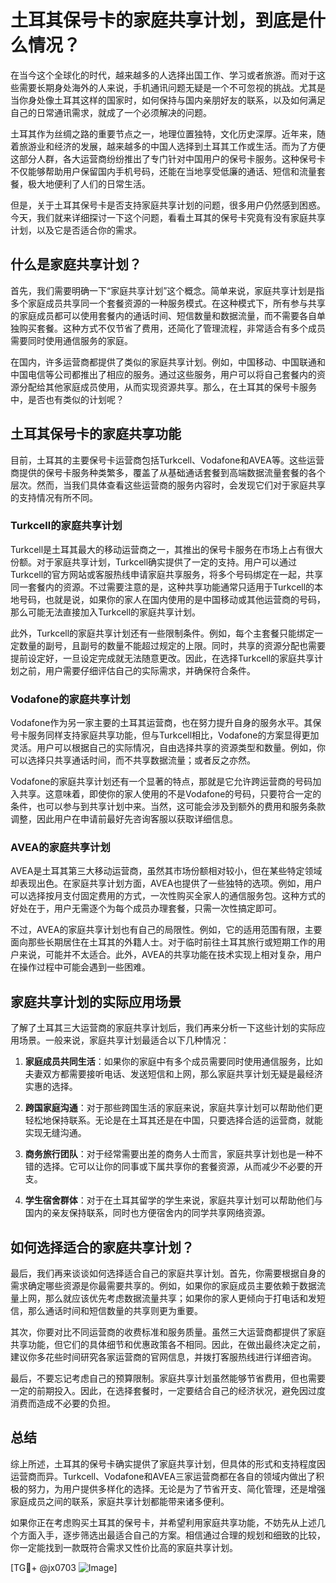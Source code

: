 # 土耳其保号卡的家庭共享计划，到底是什么情况？

在当今这个全球化的时代，越来越多的人选择出国工作、学习或者旅游。而对于这些需要长期身处海外的人来说，手机通讯问题无疑是一个不可忽视的挑战。尤其是当你身处像土耳其这样的国家时，如何保持与国内亲朋好友的联系，以及如何满足自己的日常通讯需求，就成了一个必须解决的问题。

土耳其作为丝绸之路的重要节点之一，地理位置独特，文化历史深厚。近年来，随着旅游业和经济的发展，越来越多的中国人选择到土耳其工作或生活。而为了方便这部分人群，各大运营商纷纷推出了专门针对中国用户的保号卡服务。这种保号卡不仅能够帮助用户保留国内手机号码，还能在当地享受低廉的通话、短信和流量套餐，极大地便利了人们的日常生活。

但是，关于土耳其保号卡是否支持家庭共享计划的问题，很多用户仍然感到困惑。今天，我们就来详细探讨一下这个问题，看看土耳其的保号卡究竟有没有家庭共享计划，以及它是否适合你的需求。

## 什么是家庭共享计划？

首先，我们需要明确一下“家庭共享计划”这个概念。简单来说，家庭共享计划是指多个家庭成员共享同一个套餐资源的一种服务模式。在这种模式下，所有参与共享的家庭成员都可以使用套餐内的通话时间、短信数量和数据流量，而不需要各自单独购买套餐。这种方式不仅节省了费用，还简化了管理流程，非常适合有多个成员需要同时使用通信服务的家庭。

在国内，许多运营商都提供了类似的家庭共享计划。例如，中国移动、中国联通和中国电信等公司都推出了相应的服务。通过这些服务，用户可以将自己套餐内的资源分配给其他家庭成员使用，从而实现资源共享。那么，在土耳其的保号卡服务中，是否也有类似的计划呢？

## 土耳其保号卡的家庭共享功能

目前，土耳其的主要保号卡运营商包括Turkcell、Vodafone和AVEA等。这些运营商提供的保号卡服务种类繁多，覆盖了从基础通话套餐到高端数据流量套餐的各个层次。然而，当我们具体查看这些运营商的服务内容时，会发现它们对于家庭共享的支持情况有所不同。

### Turkcell的家庭共享计划

Turkcell是土耳其最大的移动运营商之一，其推出的保号卡服务在市场上占有很大份额。对于家庭共享计划，Turkcell确实提供了一定的支持。用户可以通过Turkcell的官方网站或客服热线申请家庭共享服务，将多个号码绑定在一起，共享同一套餐内的资源。不过需要注意的是，这种共享功能通常只适用于Turkcell的本地号码，也就是说，如果你的家人在国内使用的是中国移动或其他运营商的号码，那么可能无法直接加入Turkcell的家庭共享计划。

此外，Turkcell的家庭共享计划还有一些限制条件。例如，每个主套餐只能绑定一定数量的副号，且副号的数量不能超过规定的上限。同时，共享的资源分配也需要提前设定好，一旦设定完成就无法随意更改。因此，在选择Turkcell的家庭共享计划之前，用户需要仔细评估自己的实际需求，并确保符合条件。

### Vodafone的家庭共享计划

Vodafone作为另一家主要的土耳其运营商，也在努力提升自身的服务水平。其保号卡服务同样支持家庭共享功能，但与Turkcell相比，Vodafone的方案显得更加灵活。用户可以根据自己的实际情况，自由选择共享的资源类型和数量。例如，你可以选择只共享通话时间，而不共享数据流量；或者反之亦然。

Vodafone的家庭共享计划还有一个显著的特点，那就是它允许跨运营商的号码加入共享。这意味着，即使你的家人使用的不是Vodafone的号码，只要符合一定的条件，也可以参与到共享计划中来。当然，这可能会涉及到额外的费用和服务条款调整，因此用户在申请前最好先咨询客服以获取详细信息。

### AVEA的家庭共享计划

AVEA是土耳其第三大移动运营商，虽然其市场份额相对较小，但在某些特定领域却表现出色。在家庭共享计划方面，AVEA也提供了一些独特的选项。例如，用户可以选择按月支付固定费用的方式，一次性购买全家人的通信服务包。这种方式的好处在于，用户无需逐个为每个成员办理套餐，只需一次性搞定即可。

不过，AVEA的家庭共享计划也有自己的局限性。例如，它的适用范围有限，主要面向那些长期居住在土耳其的外籍人士。对于临时前往土耳其旅行或短期工作的用户来说，可能并不太适合。此外，AVEA的共享功能在技术实现上相对复杂，用户在操作过程中可能会遇到一些困难。

## 家庭共享计划的实际应用场景

了解了土耳其三大运营商的家庭共享计划后，我们再来分析一下这些计划的实际应用场景。一般来说，家庭共享计划最适合以下几种情况：

1. **家庭成员共同生活**：如果你的家庭中有多个成员需要同时使用通信服务，比如夫妻双方都需要接听电话、发送短信和上网，那么家庭共享计划无疑是最经济实惠的选择。
   
2. **跨国家庭沟通**：对于那些跨国生活的家庭来说，家庭共享计划可以帮助他们更轻松地保持联系。无论是在土耳其还是在中国，只要选择合适的运营商，就能实现无缝沟通。

3. **商务旅行团队**：对于经常需要出差的商务人士而言，家庭共享计划也是一种不错的选择。它可以让你的同事或下属共享你的套餐资源，从而减少不必要的开支。

4. **学生宿舍群体**：对于在土耳其留学的学生来说，家庭共享计划可以帮助他们与国内的亲友保持联系，同时也方便宿舍内的同学共享网络资源。

## 如何选择适合的家庭共享计划？

最后，我们再来谈谈如何选择适合自己的家庭共享计划。首先，你需要根据自身的需求确定哪些资源是你最需要共享的。例如，如果你的家庭成员主要依赖于数据流量上网，那么就应该优先考虑数据流量共享；如果你的家人更倾向于打电话和发短信，那么通话时间和短信数量的共享则更为重要。

其次，你要对比不同运营商的收费标准和服务质量。虽然三大运营商都提供了家庭共享功能，但它们的具体细节和优惠政策各不相同。因此，在做出最终决定之前，建议你多花些时间研究各家运营商的官网信息，并拨打客服热线进行详细咨询。

最后，不要忘记考虑自己的预算限制。家庭共享计划虽然能够节省费用，但也需要一定的前期投入。因此，在选择套餐时，一定要结合自己的经济状况，避免因过度消费而造成不必要的负担。

## 总结

综上所述，土耳其的保号卡确实提供了家庭共享计划，但具体的形式和支持程度因运营商而异。Turkcell、Vodafone和AVEA三家运营商都在各自的领域内做出了积极的努力，为用户提供多样化的选择。无论是为了节省开支、简化管理，还是增强家庭成员之间的联系，家庭共享计划都能带来诸多便利。

如果你正在考虑购买土耳其的保号卡，并希望利用家庭共享功能，不妨先从上述几个方面入手，逐步筛选出最适合自己的方案。相信通过合理的规划和细致的比较，你一定能找到一款既符合需求又性价比高的家庭共享计划。

[TG💪+ @jx0703 ![Image](https://github.com/user-attachments/assets/dbca1d08-cadb-493c-b0ec-ad6f7a83f270)]